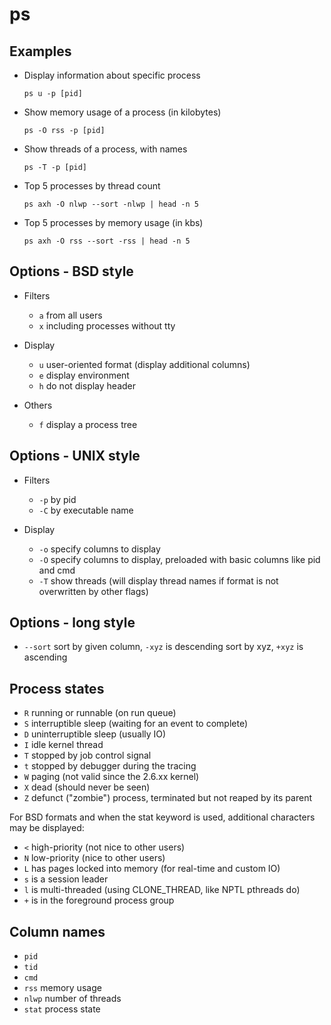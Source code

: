 # ps

## Examples

* Display information about specific process

  `ps u -p [pid]`

* Show memory usage of a process (in kilobytes)

  `ps -O rss -p [pid]`

* Show threads of a process, with names

  `ps -T -p [pid]`

* Top 5 processes by thread count

  `ps axh -O nlwp --sort -nlwp | head -n 5`

* Top 5 processes by memory usage (in kbs)

  `ps axh -O rss --sort -rss | head -n 5`

## Options - BSD style

* Filters
  * `a` from all users
  * `x` including processes without tty

* Display
  * `u` user-oriented format (display additional columns)
  * `e` display environment
  * `h` do not display header

* Others
  * `f` display a process tree

## Options - UNIX style

* Filters
  * `-p` by pid
  * `-C` by executable name

* Display
  * `-o` specify columns to display
  * `-O` specify columns to display, preloaded with basic columns like pid and cmd
  * `-T` show threads (will display thread names if format is not overwritten by other flags)

## Options - long style

* `--sort` sort by given column, `-xyz` is descending sort by xyz,
  `+xyz` is ascending

## Process states

* `R` running or runnable (on run queue)
* `S` interruptible sleep (waiting for an event to complete)
* `D` uninterruptible sleep (usually IO)
* `I` idle kernel thread
* `T` stopped by job control signal
* `t` stopped by debugger during the tracing
* `W` paging (not valid since the 2.6.xx kernel)
* `X` dead (should never be seen)
* `Z` defunct ("zombie") process, terminated but not reaped by its parent

For BSD formats and when the stat keyword is used, additional characters may be displayed:

* `<` high-priority (not nice to other users)
* `N` low-priority (nice to other users)
* `L` has pages locked into memory (for real-time and custom IO)
* `s` is a session leader
* `l` is multi-threaded (using CLONE_THREAD, like NPTL pthreads do)
* `+` is in the foreground process group

## Column names

* `pid`
* `tid`
* `cmd`
* `rss` memory usage
* `nlwp` number of threads
* `stat` process state
